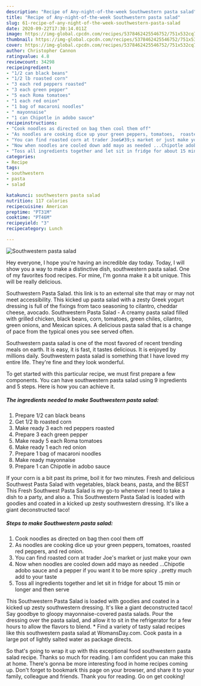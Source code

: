 ```yaml
---
description: "Recipe of Any-night-of-the-week Southwestern pasta salad"
title: "Recipe of Any-night-of-the-week Southwestern pasta salad"
slug: 61-recipe-of-any-night-of-the-week-southwestern-pasta-salad
date: 2020-09-22T17:30:14.011Z
image: https://img-global.cpcdn.com/recipes/5378462425546752/751x532cq70/southwestern-pasta-salad-recipe-main-photo.jpg
thumbnail: https://img-global.cpcdn.com/recipes/5378462425546752/751x532cq70/southwestern-pasta-salad-recipe-main-photo.jpg
cover: https://img-global.cpcdn.com/recipes/5378462425546752/751x532cq70/southwestern-pasta-salad-recipe-main-photo.jpg
author: Christopher Cannon
ratingvalue: 4.8
reviewcount: 34298
recipeingredient:
- "1/2 can black beans"
- "1/2 lb roasted corn"
- "3 each red peppers roasted"
- "3 each green pepper"
- "5 each Roma tomatoes"
- "1 each red onion"
- "1 bag of macaroni noodles"
- " mayonnaise"
- "1 can Chipotle in adobo sauce"
recipeinstructions:
- "Cook noodles as directed on bag then cool them off"
- "As noodles are cooking dice up your green peppers, tomatoes,  roasted red peppers, and red onion."
- "You can find roasted corn at trader Joe&#39;s market or just make your own"
- "Now when noodles are cooled down add mayo as needed ...Chipotle adobo sauce and a pepper if you want it to be more spicy ..pretty much add to your taste"
- "Toss all ingredients together and let sit in fridge for about 15 min or longer and then serve"
categories:
- Recipe
tags:
- southwestern
- pasta
- salad

katakunci: southwestern pasta salad 
nutrition: 117 calories
recipecuisine: American
preptime: "PT31M"
cooktime: "PT46M"
recipeyield: "3"
recipecategory: Lunch

---
```



![Southwestern pasta salad](https://img-global.cpcdn.com/recipes/5378462425546752/751x532cq70/southwestern-pasta-salad-recipe-main-photo.jpg)

Hey everyone, I hope you're having an incredible day today. Today, I will show you a way to make a distinctive dish, southwestern pasta salad. One of my favorites food recipes. For mine, I'm gonna make it a bit unique. This will be really delicious.

Southwestern Pasta Salad. this link is to an external site that may or may not meet accessibility. This kicked up pasta salad with a zesty Greek yogurt dressing is full of the fixings from taco seasoning to cilantro, cheddar cheese, avocado. Southwestern Pasta Salad - A creamy pasta salad filled with grilled chicken, black beans, corn, tomatoes, green chiles, cilantro, green onions, and Mexican spices. A delicious pasta salad that is a change of pace from the typical ones you see served often.

Southwestern pasta salad is one of the most favored of recent trending meals on earth. It is easy, it is fast, it tastes delicious. It is enjoyed by millions daily. Southwestern pasta salad is something that I have loved my entire life. They're fine and they look wonderful.


To get started with this particular recipe, we must first prepare a few components. You can have southwestern pasta salad using 9 ingredients and 5 steps. Here is how you can achieve it.

<!--inarticleads1-->

##### The ingredients needed to make Southwestern pasta salad:

1. Prepare 1/2 can black beans
1. Get 1/2 lb roasted corn
1. Make ready 3 each red peppers roasted
1. Prepare 3 each green pepper
1. Make ready 5 each Roma tomatoes
1. Make ready 1 each red onion
1. Prepare 1 bag of macaroni noodles
1. Make ready  mayonnaise
1. Prepare 1 can Chipotle in adobo sauce


If your corn is a bit past its prime, boil it for two minutes. Fresh and delicious Southwest Pasta Salad with vegetables, black beans, pasta, and the BEST This Fresh Southwest Pasta Salad is my go-to whenever I need to take a dish to a party, and also a. This Southwestern Pasta Salad is loaded with goodies and coated in a kicked up zesty southwestern dressing. It&#39;s like a giant deconstructed taco! 

<!--inarticleads2-->

##### Steps to make Southwestern pasta salad:

1. Cook noodles as directed on bag then cool them off
1. As noodles are cooking dice up your green peppers, tomatoes,  roasted red peppers, and red onion.
1. You can find roasted corn at trader Joe&#39;s market or just make your own
1. Now when noodles are cooled down add mayo as needed ...Chipotle adobo sauce and a pepper if you want it to be more spicy ..pretty much add to your taste
1. Toss all ingredients together and let sit in fridge for about 15 min or longer and then serve


This Southwestern Pasta Salad is loaded with goodies and coated in a kicked up zesty southwestern dressing. It&#39;s like a giant deconstructed taco! Say goodbye to gloopy mayonnaise-covered pasta salads. Pour the dressing over the pasta salad, and allow it to sit in the refrigerator for a few hours to allow the flavors to blend. * Find a variety of tasty salad recipes like this southwestern pasta salad at WomansDay.com. Cook pasta in a large pot of lightly salted water as package directs. 

So that's going to wrap it up with this exceptional food southwestern pasta salad recipe. Thanks so much for reading. I am confident you can make this at home. There's gonna be more interesting food in home recipes coming up. Don't forget to bookmark this page on your browser, and share it to your family, colleague and friends. Thank you for reading. Go on get cooking!

